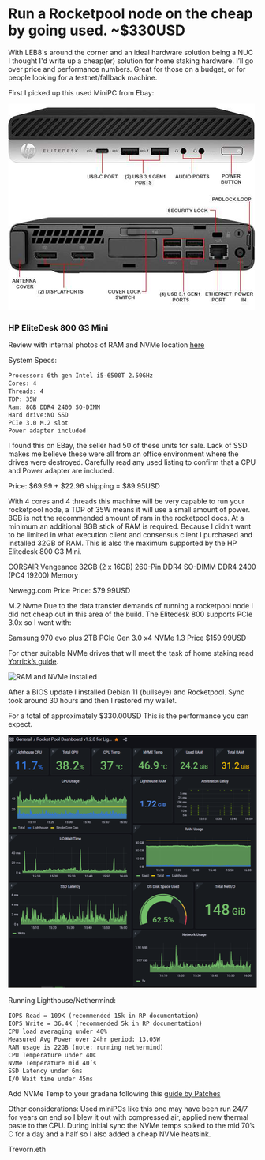 # Run a Rocketpool node on the cheap by going used. ~$330USD #
With LEB8's around the corner and an ideal hardware solution being a NUC I thought I'd write up a cheap(er) solution for home staking hardware. I’ll go over price and performance numbers. Great for those on a budget, or for people looking for a testnet/fallback machine.


First I picked up this used MiniPC from Ebay:

![HPelitedesk800mini](/800-g32.jpg)

### **HP EliteDesk 800 G3 Mini** ### 
Review with internal photos of RAM and NVMe location [here](https://www.servethehome.com/hp-elitedesk-800-g3-mini-ce-review-project-tinyminimicro/)

System Specs:
```
Processor: 6th gen Intel i5-6500T 2.50GHz 
Cores: 4
Threads: 4
TDP: 35W 
Ram: 8GB DDR4 2400 SO-DIMM
Hard drive:NO SSD
PCIe 3.0 M.2 slot
Power adapter included
```

I found this on EBay, the seller had 50 of these units for sale. Lack of SSD makes me believe these were all from an office environment where the drives were destroyed. Carefully read any used listing to confirm that a CPU and Power adapter are included. 


Price: $69.99 + $22.96 shipping = $89.95USD


With 4 cores and 4 threads this machine will be very capable to run your rocketpool node, a TDP of 35W means it will use a small amount of power. 8GB is not the recommended amount of ram in the rocketpool docs. At a minimum an additional 8GB stick of RAM is required. Because I didn’t want to be limited in what execution client and consensus client I purchased and installed 32GB of RAM. This is also the maximum supported by the HP Elitedesk 800 G3 Mini.


CORSAIR Vengeance 32GB (2 x 16GB) 260-Pin DDR4 SO-DIMM DDR4 2400 (PC4 19200) Memory


Newegg.com Price
Price: $79.99USD


M.2 Nvme
Due to the data transfer demands of running a rocketpool node I did not cheap out in this area of the build. The Elitedesk 800 supports PCIe 3.0x so I went with:


Samsung 970 evo plus 2TB PCIe Gen 3.0 x4 NVMe 1.3
Price $159.99USD




For other suitable NVMe drives that will meet the task of home staking read [Yorrick’s guide](https://gist.github.com/yorickdowne/f3a3e79a573bf35767cd002cc977b038).


![RAM and NVMe installed](/IMG_3583.png)


After a BIOS update I installed Debian 11 (bullseye) and Rocketpool. Sync took around 30 hours and then I restored my wallet.


For a total of approximately $330.00USD This is the performance you can expect. 

![Grafana Dashboard](/elitedesk800.png)


Running Lighthouse/Nethermind:
```
IOPS Read = 109K (recommended 15k in RP documentation)
IOPS Write = 36.4K (recommended 5k in RP documentation)
CPU load averaging under 40%
Measured Avg Power over 24hr period: 13.05W 
RAM usage is 22GB (note: running nethermind)
CPU Temperature under 40C
NVMe Temperature mid 40’s
SSD Latency under 6ms
I/O Wait time under 45ms 
```

Add NVMe Temp to your gradana following this [guide by Patches](https://gist.github.com/jshufro/65160a680076224d0294d1d6f1a0fa97)




Other considerations: Used miniPCs like this one may have been run 24/7 for years on end so I blew it out with compressed air, applied new thermal paste to the CPU. During initial sync the NVMe temps spiked to the mid 70’s C for a day and a half so I also added a cheap NVMe heatsink.

Trevorn.eth

